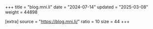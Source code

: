 +++
title = "blog.mni.li"
date = "2024-07-14"
updated = "2025-03-08"
weight = 44898

[extra]
source = "https://blog.mni.li/"
ratio = 10
size = 44
+++
